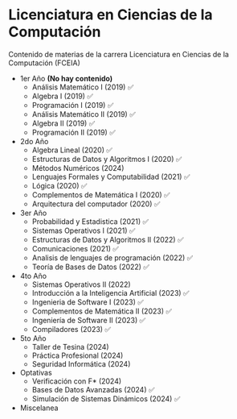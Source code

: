 # Licenciatura en Ciencias de la Computación
Contenido de materias de la carrera Licenciatura en Ciencias de la Computación (FCEIA)

- 1er Año __(No hay contenido)__
  - Análisis Matemático I (2019) &#x2705;
  - Algebra I (2019) &#x2705;
  - Programación I (2019) &#x2705;
  - Análisis Matemático II (2019) &#x2705;
  - Algebra II (2019) &#x2705;
  - Programación II (2019) &#x2705;
- 2do Año
  - Algebra Lineal (2020) &#x2705;
  - Estructuras de Datos y Algoritmos I (2020) &#x2705;
  - Métodos Numéricos (2024) 
  - Lenguajes Formales y Computabilidad (2021) &#x2705;
  - Lógica (2020) &#x2705;
  - Complementos de Matemática I (2020) &#x2705;
  - Arquitectura del computador (2020) &#x2705;
- 3er Año
  - Probabilidad y Estadistica (2021) &#x2705;
  - Sistemas Operativos I (2021) &#x2705;
  - Estructuras de Datos y Algoritmos II (2022) &#x2705;
  - Comunicaciones (2021) &#x2705;
  - Analisis de lenguajes de programación (2022) &#x2705;
  - Teoría de Bases de Datos (2022) &#x2705;
- 4to Año
  - Sistemas Operativos II (2022) 
  - Introducción a la Inteligencia Artificial (2023) &#x2705;
  - Ingenieria de Software I (2023) &#x2705;
  - Complementos de Matemática II (2023) &#x2705;
  - Ingeniería de Software II (2023) &#x2705;
  - Compiladores (2023) &#x2705;
- 5to Año
  - Taller de Tesina (2024)
  - Práctica Profesional (2024)
  - Seguridad Informática (2024)
- Optativas
  - Verificación con F* (2024)
  - Bases de Datos Avanzadas (2024) &#x2705;
  - Simulación de Sistemas Dinámicos (2024) &#x2705;
- Miscelanea
